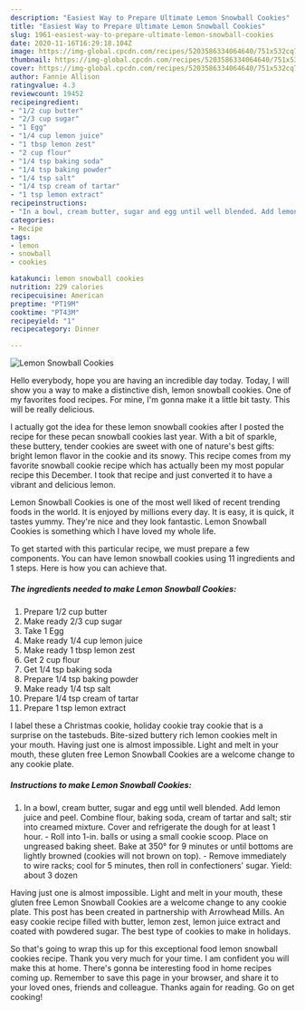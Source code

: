 ```yaml
---
description: "Easiest Way to Prepare Ultimate Lemon Snowball Cookies"
title: "Easiest Way to Prepare Ultimate Lemon Snowball Cookies"
slug: 1961-easiest-way-to-prepare-ultimate-lemon-snowball-cookies
date: 2020-11-16T16:29:18.104Z
image: https://img-global.cpcdn.com/recipes/5203586334064640/751x532cq70/lemon-snowball-cookies-recipe-main-photo.jpg
thumbnail: https://img-global.cpcdn.com/recipes/5203586334064640/751x532cq70/lemon-snowball-cookies-recipe-main-photo.jpg
cover: https://img-global.cpcdn.com/recipes/5203586334064640/751x532cq70/lemon-snowball-cookies-recipe-main-photo.jpg
author: Fannie Allison
ratingvalue: 4.3
reviewcount: 19452
recipeingredient:
- "1/2 cup butter"
- "2/3 cup sugar"
- "1 Egg"
- "1/4 cup lemon juice"
- "1 tbsp lemon zest"
- "2 cup flour"
- "1/4 tsp baking soda"
- "1/4 tsp baking powder"
- "1/4 tsp salt"
- "1/4 tsp cream of tartar"
- "1 tsp lemon extract"
recipeinstructions:
- "In a bowl, cream butter, sugar and egg until well blended. Add lemon juice and peel. Combine flour, baking soda, cream of tartar and salt; stir into creamed mixture. Cover and refrigerate the dough for at least 1 hour. Roll into 1-in. balls or using a small cookie scoop. Place on ungreased baking sheet. Bake at 350° for 9 minutes or until bottoms are lightly browned (cookies will not brown on top). Remove immediately to wire racks; cool for 5 minutes, then roll in confectioners&#39; sugar. Yield: about 3 dozen"
categories:
- Recipe
tags:
- lemon
- snowball
- cookies

katakunci: lemon snowball cookies 
nutrition: 229 calories
recipecuisine: American
preptime: "PT19M"
cooktime: "PT43M"
recipeyield: "1"
recipecategory: Dinner

---
```



![Lemon Snowball Cookies](https://img-global.cpcdn.com/recipes/5203586334064640/751x532cq70/lemon-snowball-cookies-recipe-main-photo.jpg)

Hello everybody, hope you are having an incredible day today. Today, I will show you a way to make a distinctive dish, lemon snowball cookies. One of my favorites food recipes. For mine, I'm gonna make it a little bit tasty. This will be really delicious.

I actually got the idea for these lemon snowball cookies after I posted the recipe for these pecan snowball cookies last year. With a bit of sparkle, these buttery, tender cookies are sweet with one of nature&#39;s best gifts: bright lemon flavor in the cookie and its snowy. This recipe comes from my favorite snowball cookie recipe which has actually been my most popular recipe this December. I took that recipe and just converted it to have a vibrant and delicious lemon.

Lemon Snowball Cookies is one of the most well liked of recent trending foods in the world. It is enjoyed by millions every day. It is easy, it is quick, it tastes yummy. They're nice and they look fantastic. Lemon Snowball Cookies is something which I have loved my whole life.


To get started with this particular recipe, we must prepare a few components. You can have lemon snowball cookies using 11 ingredients and 1 steps. Here is how you can achieve that.

<!--inarticleads1-->

##### The ingredients needed to make Lemon Snowball Cookies:

1. Prepare 1/2 cup butter
1. Make ready 2/3 cup sugar
1. Take 1 Egg
1. Make ready 1/4 cup lemon juice
1. Make ready 1 tbsp lemon zest
1. Get 2 cup flour
1. Get 1/4 tsp baking soda
1. Prepare 1/4 tsp baking powder
1. Make ready 1/4 tsp salt
1. Prepare 1/4 tsp cream of tartar
1. Prepare 1 tsp lemon extract


I label these a Christmas cookie, holiday cookie tray cookie that is a surprise on the tastebuds. Bite-sized buttery rich lemon cookies melt in your mouth. Having just one is almost impossible. Light and melt in your mouth, these gluten free Lemon Snowball Cookies are a welcome change to any cookie plate. 

<!--inarticleads2-->

##### Instructions to make Lemon Snowball Cookies:

1. In a bowl, cream butter, sugar and egg until well blended. Add lemon juice and peel. Combine flour, baking soda, cream of tartar and salt; stir into creamed mixture. Cover and refrigerate the dough for at least 1 hour. - Roll into 1-in. balls or using a small cookie scoop. Place on ungreased baking sheet. Bake at 350° for 9 minutes or until bottoms are lightly browned (cookies will not brown on top). - Remove immediately to wire racks; cool for 5 minutes, then roll in confectioners&#39; sugar. Yield: about 3 dozen


Having just one is almost impossible. Light and melt in your mouth, these gluten free Lemon Snowball Cookies are a welcome change to any cookie plate. This post has been created in partnership with Arrowhead Mills. An easy cookie recipe filled with butter, lemon zest, lemon juice extract and coated with powdered sugar. The best type of cookies to make in holidays. 

So that's going to wrap this up for this exceptional food lemon snowball cookies recipe. Thank you very much for your time. I am confident you will make this at home. There's gonna be interesting food in home recipes coming up. Remember to save this page in your browser, and share it to your loved ones, friends and colleague. Thanks again for reading. Go on get cooking!
